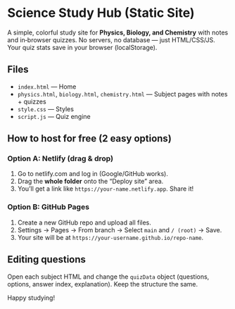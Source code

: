 # Science Study Hub (Static Site)

A simple, colorful study site for **Physics, Biology, and Chemistry** with notes and in‑browser quizzes.
No servers, no database — just HTML/CSS/JS. Your quiz stats save in your browser (localStorage).

## Files
- `index.html` — Home
- `physics.html`, `biology.html`, `chemistry.html` — Subject pages with notes + quizzes
- `style.css` — Styles
- `script.js` — Quiz engine

## How to host for free (2 easy options)

### Option A: Netlify (drag & drop)
1. Go to netlify.com and log in (Google/GitHub works).
2. Drag the **whole folder** onto the “Deploy site” area.
3. You’ll get a link like `https://your-name.netlify.app`. Share it!

### Option B: GitHub Pages
1. Create a new GitHub repo and upload all files.
2. Settings → Pages → From branch → Select `main` and `/ (root)` → Save.
3. Your site will be at `https://your-username.github.io/repo-name`.

## Editing questions
Open each subject HTML and change the `quizData` object (questions, options, answer index, explanation).
Keep the structure the same.

Happy studying!
